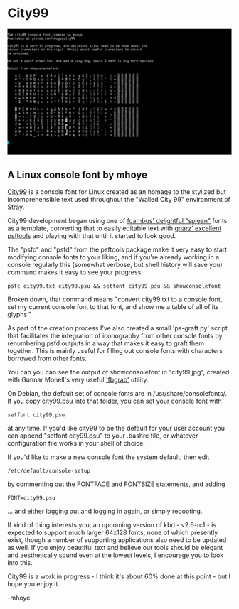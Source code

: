 # City99 

![a screenshot, an example and demonstration of City99](city99.png)

## A Linux console font by mhoye

[City99](https://github.com/mhoye/city99) is a console font for Linux 
created as an homage to the stylized but incomprehensible text used
throughout the "Walled City 99" environment of [Stray](https://stray.game).

City99 development began using one of [fcambus' delightful "spleen"](https://github.com/fcambus/spleen)
fonts as a template, converting that to easily editable text with 
[gnarz' excellent psftools](https://codeberg.org/gnarz/psftools) and 
playing with that until it started to look good.

The "psfc" and "psfd" from the psftools package make it very easy
to start modifying console fonts to your liking, and if you're already 
working in a console regularly this (somewhat verbose, but shell history 
will save you) command makes it easy to see your progress: 

    psfc city99.txt city99.psu && setfont city99.psu && showconsolefont

Broken down, that command means "convert city99.txt to a console font, 
set my current console font to that font, and show me a table of all
of its glyphs."

As part of the creation process I've also created a small 'ps-graft.py'
script that facilitates the integration of iconography from other console
fonts by renumbering psfd outputs in a way that makes it easy to graft
them together. This is mainly useful for filling out console fonts with
characters borrowed from other fonts.

You can you can see the output of showconsolefont in "city99.jpg", 
created with Gunnar Monell's very useful ['fbgrab'](https://github.com/GunnerMonell/fbgrab) utility.

On Debian, the default set of console fonts are in /usr/share/consolefonts/.
If you copy city99.psu into that folder, you can set your console font
with 

    setfont city99.psu 

at any time. If you'd like city99 to be the default for your user account
you can append "setfont city99.psu" to your .bashrc file, or whatever 
configuration file works in your shell of choice. 

If you'd like to make a new console font the system default, then edit
 
    /etc/default/console-setup

by commenting out the FONTFACE and FONTSIZE statements, and adding 

    FONT=city99.psu

... and either logging out and logging in again, or simply rebooting.

If kind of thing interests you, an upcoming version of kbd - v2.6-rc1 - 
is expected to support much larger 64x128 fonts, none of which presently 
exist, though a number of supporting applications also need to be updated
as well. If you enjoy beautiful text and believe our tools should be 
elegant and aesthetically sound even at the lowest levels, I encourage
you to look into this.

City99 is a work in progress - I think it's about 60% done at this point - but 
I hope you enjoy it.

-mhoye
